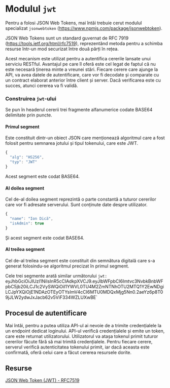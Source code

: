 # Modulul `jwt`

Pentru a folosi JSON Web Tokens, mai întâi trebuie cerut modulul specializat `jsonwebtoken` (https://www.npmjs.com/package/jsonwebtoken).

JSON Web Tokens sunt un standard guvernat de RFC 7919 (https://tools.ietf.org/html/rfc7519), reprezentând metoda pentru a schimba resurse într-un mod securizat între două părți în rețea.

Acest mecanism este utilizat pentru a autentifica cererile lansate unui serviciu RESTful. Avantajul pe care îl oferă este cel legat de faptul că nu este necesară ținerea minte a vreunei stări. Fiecare cerere care ajunge la API, va avea datele de autentificare, care vor fi decodate și comparate cu un contract elaborat anterior între client și server. Dacă verificarea este cu succes, atunci cererea va fi validă.

### Construirea `jwt`-ului

Se pun în headerul cererii trei fragmente alfanumerice codate BASE64 delimitate prin puncte.

#### Primul segment

Este constituit dintr-un obiect JSON care menționează algoritmul care a fost folosit pentru semnarea jotului și tipul tokenului, care este JWT.

```javascript
{
  "alg": "HS256",
  "typ": "JWT"
}
```

Acest segment este codat BASE64.

#### Al doilea segment

Cel de-al doilea segment reprezintă o parte constantă a tuturor cererilor care vor fi adresate serverului. Sunt conținute date despre utilizator.

```javascript
{
  "name": "Ion Dică",
  "isAdmin": true
}
```

Și acest segment este codat BASE64.

#### Al treilea segment

Cel de-al treilea segment este constituit din semnătura digitală care s-a generat folosindu-se algoritmul precizat în primul segment.

Cele trei segmente arată similar următorului `jwt: `eyJhbGciOiJIUzI1NiIsInR5cCIAdkpXVCJ9.eyJlbWFpbCI6Imtvc3NvbkBnbWFpbC5jb20iLCJ1c2VySWQiOiI1YWVL0TU4M2ZmNTNhOTU2MTQ1Y2EwNDgiLCJpYXQiOjE1NDAzOTEyOTYsImV4cCI6MTU0MDQxMjg5Nn0.2aeYz6p8T09jJLW2ydwJxJacb62v5ViF334WZLUXwBE`

## Procesul de autentificare

Mai întâi, pentru a putea utiliza API-ul ai nevoie de a trimite credențialele la un endpoint dedicat loginului. API-ul verifică credențialele și emite un token, care este returnat utilizatorului. Utilizatorul va atașa tokenul primit tuturor cererilor făcute fără să mai trimită credențialele. Pentru fiecare cerere, serverul verifică autenticitatea tokenului primit, iar dacă aceasta este confirmată, oferă celui care a făcut cererea resursele dorite.

## Resurse

[JSON Web Token (JWT) - RFC7519](https://tools.ietf.org/html/rfc7519)

